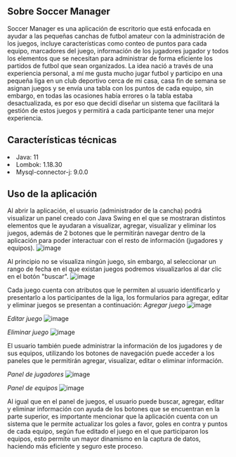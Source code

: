 ## Sobre Soccer Manager

Soccer Manager es una aplicación de escritorio que está enfocada en ayudar a las pequeñas canchas de futbol amateur con la administración de los juegos, incluye características como conteo de puntos para cada equipo,
marcadores del juego, información de los jugadores jugador y todos los elementos que se necesitan para administrar de forma eficiente los partidos de futbol que sean organizados.
La idea nació a través de una experiencia personal, a mí me gusta mucho jugar futbol y participo en una pequeña liga en un club deportivo cerca de mi casa, casa fin de semana se asignan juegos y se envía una tabla con los puntos de cada equipo,
sin embargo, en todas las ocasiones había errores o la tabla estaba desactualizada, es por eso que decidí diseñar un sistema que facilitará la gestión de estos juegos y permitirá a cada participante tener una mejor experiencia.

## Características técnicas

<li>Java: 11 </li>
<li>Lombok: 1.18.30 </li>
<li>Mysql-connector-j: 9.0.0</li>

## Uso de la aplicación

Al abrir la aplicación, el usuario (administrador de la cancha) podrá visualizar un panel creado con Java Swing en el que se mostraran distintos elementos que le ayudaran a visualizar, agregar, visualizar y eliminar los juegos, además de 2 botones
que le permitirán navegar dentro de la aplicación para poder interactuar con el resto de información (jugadores y equipos).
![image](https://github.com/user-attachments/assets/cb24c802-3e02-45db-a51a-94d357a0cc00)

Al principio no se visualiza ningún juego, sin embargo, al seleccionar un rango de fecha en el que existan juegos podremos visualizarlos al dar clic en el botón "buscar".
![image](https://github.com/user-attachments/assets/43809de9-e7ff-4efc-8b94-d2ad1001ac90)

Cada juego cuenta con atributos que le permiten al usuario identificarlo y presentarlo a los participantes de la liga, los formularios para agregar, editar y eliminar juegos se presentan a continuación:
*Agregar juego*
![image](https://github.com/user-attachments/assets/c1f9e37f-99c5-4774-a87e-eec2f1e4a680)

*Editar juego*
![image](https://github.com/user-attachments/assets/bae68b56-d013-4e0d-bc9e-3161af819862)

*Eliminar juego*
![image](https://github.com/user-attachments/assets/eb46edd0-e6d6-470d-a007-86b95f1eeda6)

El usuario también puede administrar la información de los jugadores y de sus equipos, utilizando los botones de navegación puede acceder a los paneles que le permitirán agregar, visualizar, editar o eliminar información.

*Panel de jugadores*
![image](https://github.com/user-attachments/assets/61500580-5a5c-4925-9780-b3e02487c456)


*Panel de equipos*
![image](https://github.com/user-attachments/assets/9f39c00f-e80f-4811-8271-d697f97ab36a)

Al igual que en el panel de juegos, el usuario puede buscar, agregar, editar y eliminar información con ayuda de los botones que se encuentran en la parte superior, es importante mencionar que la aplicación cuenta con un sistema que le permite
actualizar los goles a favor, goles en contra y puntos de cada equipo, según fue editado el juego en el que participaron los equipos, esto permite un mayor dinamismo en la captura de datos, haciendo más eficiente y seguro este proceso.
